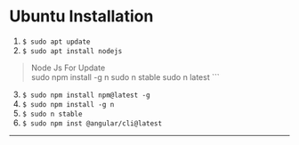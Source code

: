 # Ubuntu Installation 
1. ``` $ sudo apt update ```
2. ``` $ sudo apt install nodejs ```
 > Node Js For Update  <br>
 > sudo npm install -g n
 > sudo n stable
 > sudo n latest ``` 
 
3. ``` $ sudo npm install npm@latest -g ```
4. ``` $ sudo npm install -g n ```
5. ``` $ sudo n stable ```
6. ``` $ sudo npm inst @angular/cli@latest ```

<hr>
